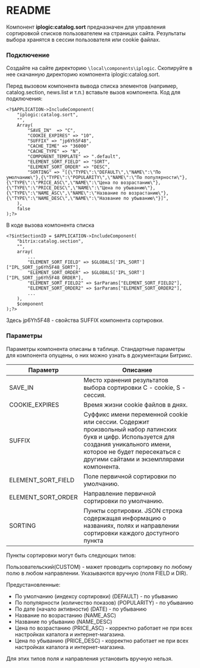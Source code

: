 # README #

Компонент **iplogic:catalog.sort** предназначен для управления сортировкой списков пользователем на страницах сайта. Результаты выбора хранятся в сессии пользователя или cookie файлах.

### Подключение ###

Создайте на сайте директорию `\local\components\iplogic`. Скопируйте в нее скачанную директорию компонента iplogic:catalog.sort.

Перед вызовом компонента вывода списка элементов (например, catalog.section, news.list и т.п.) вставьте вызов компонента. Код для подключения:

```
<?$APPLICATION->IncludeComponent(
	"iplogic:catalog.sort",
	"",
	Array(
		"SAVE_IN"  => "С",
		"COOKIE_EXPIRES" => "10",
		"SUFFIX" => "jp6Yh5F48",
		"CACHE_TIME" => "36000"
		"CACHE_TYPE" => "N",
		"COMPONENT_TEMPLATE" => ".default",
		"ELEMENT_SORT_FIELD" => "SORT",
		"ELEMENT_SORT_ORDER" => "DESC",
		"SORTING" => "[{\"TYPE\":\"DEFAULT\",\"NAME\":\"По умолчанию\"},{\"TYPE\":\"POPULARITY\",\"NAME\":\"По популярности\"},{\"TYPE\":\"PRICE_ASC\",\"NAME\":\"Цена по возрастанию\"},{\"TYPE\":\"PRICE_DESC\",\"NAME\":\"Цена по убыванию\"},{\"TYPE\":\"NAME_ASC\",\"NAME\":\"Название по возрастанию\"},{\"TYPE\":\"NAME_DESC\",\"NAME\":\"Название по убыванию\"}]",
	),
	false
);?>
```

В коде вызова компонента списка

```
<?$intSectionID = $APPLICATION->IncludeComponent(
	"bitrix:catalog.section",
	"",
	array(
		...
		"ELEMENT_SORT_FIELD" => $GLOBALS['IPL_SORT']["IPL_SORT_jp6Yh5F48_SORT"],
		"ELEMENT_SORT_ORDER" => $GLOBALS['IPL_SORT']["IPL_SORT_jp6Yh5F48_ORDER"],
		"ELEMENT_SORT_FIELD2" => $arParams["ELEMENT_SORT_FIELD2"],
		"ELEMENT_SORT_ORDER2" => $arParams["ELEMENT_SORT_ORDER2"],
		...
	),
	$component
);?>
```
Здесь jp6Yh5F48 - свойства SUFFIX компонента сортировки.

### Параметры ###

Параметры компонента описаны в таблице. Стандартные параметры для компонента опущены, о них можно узнать в документации Битрикс.

| Параметр | Описание                    |
| ------------- | ------------------------------ |
| SAVE_IN      | Место хранения результатов выбора сортировки С - cookie, S - сессия.  |
| COOKIE_EXPIRES      | Время жизни cookie файлов в днях.  |
| SUFFIX   |  Суффикс имени переменной cookie или сессии. Содержит произвольный набор латинских букв и цифр. Используется для создания уникального имени, которое не будет пересекаться с другими сайтами и экземплярами компонента.    |
| ELEMENT_SORT_FIELD      | Поле первичной сортировки по умолчанию.  |
| ELEMENT_SORT_ORDER      | Направление первичной сортировки по умолчанию.  |
| SORTING      | Пункты сортировки. JSON строка содержащая информацию о названиях, полях и направлении сортировки каждого доступного пункта  |

Пункты сортировки могут быть следующих типов:

Пользовательский(CUSTOM) - мажет проводить сортировку по любому полю в любом направлении. Указываются вручную (поля FIELD и DIR).

Предустановленные:
* По умолчанию (индексу сортировки) (DEFAULT) - по убыванию
* По популярности (количество показов) (POPULARITY) - по убыванию
* По дате (начало активности) (DATE) - по убыванию
* Название по возрастанию (NAME_ASC)
* Название по убыванию (NAME_DESC)
* Цена по возрастанию (PRICE_ASC) - корректно работает не при всех настройках каталога и интернет-магазина.
* Цена по убыванию (PRICE_DESC) - корректно работает не при всех настройках каталога и интернет-магазина.

Для этих типов поля и направления установить вручную нельзя.

